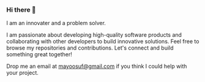 
### Hi there 👋

I am an innovater and a problem solver.
 
I am passionate about developing high-quality software products and collaborating with other developers to build innovative solutions. Feel free to browse my repositories and contributions. Let's connect and build something great together!

Drop me an email at mayoosuf@gmail.com if you think I could help with your project.
